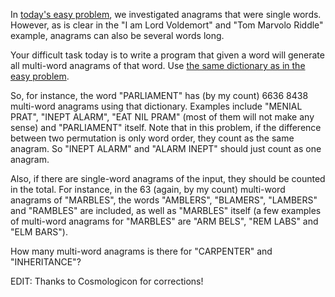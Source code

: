

In [today's easy problem](http://www.reddit.com/r/dailyprogrammer/comments/x0v3e/7232012_challenge_80_easy_anagrams/), we investigated anagrams that were single words. However, as is clear in the "I am Lord Voldemort" and "Tom Marvolo Riddle" example, anagrams can also be several words long.

Your difficult task today is to write a program that given a word will generate all multi-word anagrams of that word. Use [the same dictionary as in the easy problem](http://code.google.com/p/dotnetperls-controls/downloads/detail?name=enable1.txt).

So, for instance, the word "PARLIAMENT" has (by my count) 6636 8438 multi-word anagrams using that dictionary. Examples include "MENIAL PRAT", "INEPT ALARM", "EAT NIL PRAM" (most of them will not make any sense) and "PARLIAMENT" itself. Note that in this problem, if the difference between two permutation is only word order, they count as the same anagram. So "INEPT ALARM" and "ALARM INEPT" should just count as one anagram.

Also, if there are single-word anagrams of the input, they should be counted in the total. For instance, in the 63 (again, by my count) multi-word anagrams of "MARBLES", the words "AMBLERS", "BLAMERS", "LAMBERS" and "RAMBLES" are included, as well as "MARBLES" itself (a few examples of multi-word anagrams for "MARBLES" are "ARM BELS", "REM LABS" and "ELM BARS").

How many multi-word anagrams is there for "CARPENTER" and "INHERITANCE"?

EDIT: Thanks to Cosmologicon for corrections!

